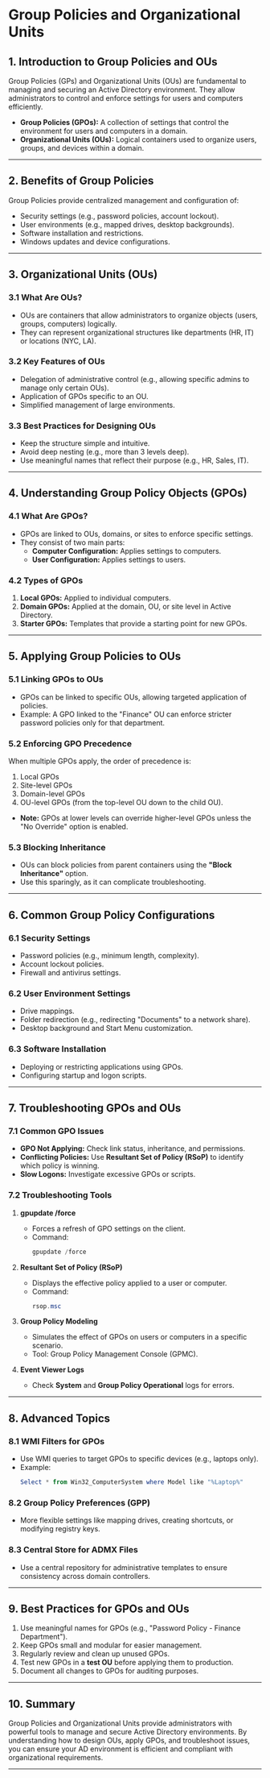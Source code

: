 # Group Policies and Organizational Units

## 1. Introduction to Group Policies and OUs
Group Policies (GPs) and Organizational Units (OUs) are fundamental to managing and securing an Active Directory environment. They allow administrators to control and enforce settings for users and computers efficiently.

- **Group Policies (GPOs):** A collection of settings that control the environment for users and computers in a domain.
- **Organizational Units (OUs):** Logical containers used to organize users, groups, and devices within a domain.

---

## 2. Benefits of Group Policies
Group Policies provide centralized management and configuration of:
- Security settings (e.g., password policies, account lockout).
- User environments (e.g., mapped drives, desktop backgrounds).
- Software installation and restrictions.
- Windows updates and device configurations.

---

## 3. Organizational Units (OUs)
### 3.1 What Are OUs?  
- OUs are containers that allow administrators to organize objects (users, groups, computers) logically.
- They can represent organizational structures like departments (HR, IT) or locations (NYC, LA).

### 3.2 Key Features of OUs  
- Delegation of administrative control (e.g., allowing specific admins to manage only certain OUs).
- Application of GPOs specific to an OU.
- Simplified management of large environments.

### 3.3 Best Practices for Designing OUs  
- Keep the structure simple and intuitive.  
- Avoid deep nesting (e.g., more than 3 levels deep).  
- Use meaningful names that reflect their purpose (e.g., HR, Sales, IT).  

---

## 4. Understanding Group Policy Objects (GPOs)
### 4.1 What Are GPOs?  
- GPOs are linked to OUs, domains, or sites to enforce specific settings.
- They consist of two main parts:
  - **Computer Configuration:** Applies settings to computers.
  - **User Configuration:** Applies settings to users.

### 4.2 Types of GPOs  
1. **Local GPOs:** Applied to individual computers.  
2. **Domain GPOs:** Applied at the domain, OU, or site level in Active Directory.  
3. **Starter GPOs:** Templates that provide a starting point for new GPOs.  

---

## 5. Applying Group Policies to OUs
### 5.1 Linking GPOs to OUs  
- GPOs can be linked to specific OUs, allowing targeted application of policies.  
- Example: A GPO linked to the "Finance" OU can enforce stricter password policies only for that department.

### 5.2 Enforcing GPO Precedence  
When multiple GPOs apply, the order of precedence is:
1. Local GPOs  
2. Site-level GPOs  
3. Domain-level GPOs  
4. OU-level GPOs (from the top-level OU down to the child OU).

- **Note:** GPOs at lower levels can override higher-level GPOs unless the "No Override" option is enabled.

### 5.3 Blocking Inheritance  
- OUs can block policies from parent containers using the **"Block Inheritance"** option.
- Use this sparingly, as it can complicate troubleshooting.

---

## 6. Common Group Policy Configurations
### 6.1 Security Settings  
- Password policies (e.g., minimum length, complexity).  
- Account lockout policies.  
- Firewall and antivirus settings.  

### 6.2 User Environment Settings  
- Drive mappings.  
- Folder redirection (e.g., redirecting "Documents" to a network share).  
- Desktop background and Start Menu customization.  

### 6.3 Software Installation  
- Deploying or restricting applications using GPOs.  
- Configuring startup and logon scripts.  

---

## 7. Troubleshooting GPOs and OUs
### 7.1 Common GPO Issues  
- **GPO Not Applying:** Check link status, inheritance, and permissions.  
- **Conflicting Policies:** Use **Resultant Set of Policy (RSoP)** to identify which policy is winning.  
- **Slow Logons:** Investigate excessive GPOs or scripts.  

### 7.2 Troubleshooting Tools  
1. **gpupdate /force**  
   - Forces a refresh of GPO settings on the client.  
   - Command:  
     ```powershell
     gpupdate /force
     ```

2. **Resultant Set of Policy (RSoP)**  
   - Displays the effective policy applied to a user or computer.  
   - Command:  
     ```powershell
     rsop.msc
     ```

3. **Group Policy Modeling**  
   - Simulates the effect of GPOs on users or computers in a specific scenario.  
   - Tool: Group Policy Management Console (GPMC).

4. **Event Viewer Logs**  
   - Check **System** and **Group Policy Operational** logs for errors.

---

## 8. Advanced Topics
### 8.1 WMI Filters for GPOs  
- Use WMI queries to target GPOs to specific devices (e.g., laptops only).  
- Example:  
  ```powershell
  Select * from Win32_ComputerSystem where Model like "%Laptop%"
  ```

### 8.2 Group Policy Preferences (GPP)  
- More flexible settings like mapping drives, creating shortcuts, or modifying registry keys.  

### 8.3 Central Store for ADMX Files  
- Use a central repository for administrative templates to ensure consistency across domain controllers.  

---

## 9. Best Practices for GPOs and OUs
1. Use meaningful names for GPOs (e.g., "Password Policy - Finance Department").  
2. Keep GPOs small and modular for easier management.  
3. Regularly review and clean up unused GPOs.  
4. Test new GPOs in a **test OU** before applying them to production.  
5. Document all changes to GPOs for auditing purposes.  

---

## 10. Summary
Group Policies and Organizational Units provide administrators with powerful tools to manage and secure Active Directory environments. By understanding how to design OUs, apply GPOs, and troubleshoot issues, you can ensure your AD environment is efficient and compliant with organizational requirements.

---